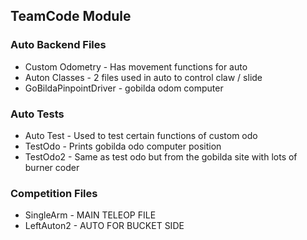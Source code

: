 ## TeamCode Module

### Auto Backend Files
- Custom Odometry - Has movement functions for auto
- Auton Classes - 2 files used in auto to control claw / slide
- GoBildaPinpointDriver - gobilda odom computer

### Auto Tests
- Auto Test - Used to test certain functions of custom odo
- TestOdo - Prints gobilda odo computer position
- TestOdo2 - Same as test odo but from the gobilda site with lots of burner coder

### Competition Files
- SingleArm - MAIN TELEOP FILE
- LeftAuton2 - AUTO FOR BUCKET SIDE
